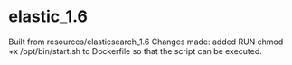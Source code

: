 # elastic_1.6

Built from resources/elasticsearch_1.6
Changes made:
added RUN chmod +x /opt/bin/start.sh to Dockerfile so that the script can be executed.
